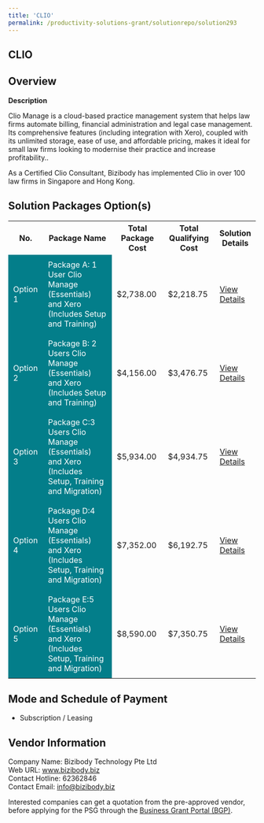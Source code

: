 ```yaml
---
title: 'CLIO'
permalink: /productivity-solutions-grant/solutionrepo/solution293
---
```


## CLIO

## Overview

**Description**

Clio Manage is a cloud-based practice management system that helps law firms automate billing, financial administration and legal case management. Its comprehensive features (including integration with Xero), coupled with its unlimited storage, ease of use, and affordable pricing, makes it ideal for small law firms looking to modernise their practice and increase profitability..  

As a Certified Clio Consultant, Bizibody has implemented Clio in over 100 law firms in Singapore and Hong Kong.

## Solution Packages Option(s)

<table>
<tr>
<th><b>No.</b></th>
<th><b>Package Name</b></th>
<th><b>Total Package Cost</b></th>
<th><b>Total Qualifying Cost</b></th>
<th><b>Solution Details</b></th>
</tr>
<tr>
<td style='padding: 10px; background-color: #037E8A; color: #FFFFFF;'>Option 1</td>
<td style='padding: 10px; background-color: #037E8A; color: #FFFFFF;'>Package A: 1 User Clio Manage (Essentials) and Xero (Includes Setup and Training)</td>
<td style='padding: 10px;'>$2,738.00</td>
<td style='padding: 10px;'>$2,218.75</td>
<td style='padding: 10px;'><a href='/images/psg/Bizi_20220181_Desensitised_Annex_3__Part_1.pdf' target='_blank'>View Details</a></td>
</tr>
<tr>
<td style='padding: 10px; background-color: #037E8A; color: #FFFFFF;'>Option 2</td>
<td style='padding: 10px; background-color: #037E8A; color: #FFFFFF;'>Package B: 2 Users Clio Manage (Essentials) and Xero (Includes Setup and Training)</td>
<td style='padding: 10px;'>$4,156.00</td>
<td style='padding: 10px;'>$3,476.75</td>
<td style='padding: 10px;'><a href='/images/psg/Bizi_20220181_Desensitised_Annex_3__Part_2.pdf' target='_blank'>View Details</a></td>
</tr>
<tr>
<td style='padding: 10px; background-color: #037E8A; color: #FFFFFF;'>Option 3</td>
<td style='padding: 10px; background-color: #037E8A; color: #FFFFFF;'>Package C:3 Users Clio Manage (Essentials) and Xero (Includes Setup, Training and Migration)</td>
<td style='padding: 10px;'>$5,934.00</td>
<td style='padding: 10px;'>$4,934.75</td>
<td style='padding: 10px;'><a href='/images/psg/Bizi_20220181_Desensitised_Annex_3__Part_3.pdf' target='_blank'>View Details</a></td>
</tr>
<tr>
<td style='padding: 10px; background-color: #037E8A; color: #FFFFFF;'>Option 4</td>
<td style='padding: 10px; background-color: #037E8A; color: #FFFFFF;'>Package D:4 Users Clio Manage (Essentials) and Xero (Includes Setup, Training and Migration)</td>
<td style='padding: 10px;'>$7,352.00</td>
<td style='padding: 10px;'>$6,192.75</td>
<td style='padding: 10px;'><a href='/images/psg/Bizi_20220181_Desensitised_Annex_3__Part_4.pdf' target='_blank'>View Details</a></td>
</tr>
<tr>
<td style='padding: 10px; background-color: #037E8A; color: #FFFFFF;'>Option 5</td>
<td style='padding: 10px; background-color: #037E8A; color: #FFFFFF;'>Package E:5 Users Clio Manage (Essentials) and Xero (Includes Setup, Training and Migration)</td>
<td style='padding: 10px;'>$8,590.00</td>
<td style='padding: 10px;'>$7,350.75</td>
<td style='padding: 10px;'><a href='/images/psg/Bizi_20220181_Desensitised_Annex_3__Part_5.pdf' target='_blank'>View Details</a></td>
</tr>
</table>

## Mode and Schedule of Payment

 - Subscription / Leasing

## Vendor Information

 Company Name: Bizibody Technology Pte Ltd<br>Web URL: www.bizibody.biz <br>Contact Hotline: 62362846 <br>Contact Email: info@bizibody.biz <br>

Interested companies can get a quotation from the pre-approved vendor, before applying for the PSG through the <a href='https://www.businessgrants.gov.sg/' target='_blank' rel='noopener'>Business Grant Portal (BGP)</a>.

<script src="/jquery/resize-tables.js"></script>
